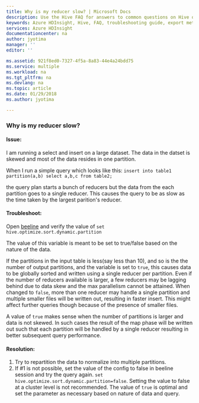 ```yaml
---
title: Why is my reducer slow? | Microsoft Docs
description: Use the Hive FAQ for answers to common questions on Hive on Azure HDInsight platform.
keywords: Azure HDInsight, Hive, FAQ, troubleshooting guide, export metastore, import metastore
services: Azure HDInsight
documentationcenter: na
author: jyotima
manager: ''
editor: ''

ms.assetid: 921f8ed0-7327-4f5a-8a83-44e4a24bdd75
ms.service: multiple
ms.workload: na
ms.tgt_pltfrm: na
ms.devlang: na
ms.topic: article
ms.date: 01/29/2018
ms.author: jyotima

---
```


### Why is my reducer slow?

#### Issue:
I am running a select and insert on a large dataset. The data in the datset is skewed and most of the data resides in one partition.

When I run a simple query which looks like this:
```insert into table1 partition(a,b) select a,b,c from table2;```

the query plan starts a bunch of reducers but the data from the each partition goes to a single reducer. This causes the query to be as slow as the time taken by the largest parition's reducer.

#### Troubleshoot: 
Open [beeline](https://docs.microsoft.com/en-us/azure/hdinsight/hadoop/apache-hadoop-use-hive-beeline) and verify the value of 
```set hive.optimize.sort.dynamic.partition```

The value of this variable is meant to be set to true/false based on the nature of the data.

If the partitions in the input table is less(say less than 10), and so is the the number of output partitions, and the variable is set to ```true```, this causes data to be globally sorted and written using a single reducer per partition. Even if the number of reducers available is larger, a few reducers may be lagging behind due to data skew and the max parallelism cannot be attained. When changed to ```false```, more than one reducer may handle a single partition and multiple smaller files will be written out, resulting in faster insert. This might affect further queries though because of the presence of smaller files. 

A value of ```true``` makes sense when the number of partitions is larger and data is not skewed. In such cases the result of the map phase will be written out such that each partition will be handled by a single reducer resulting in better subsequent query performance.


#### Resolution: 
1. Try to repartition the data to normalize into multiple partitions.
2. If #1 is not possible, set the value of the config to false in beeline session and try the query again.
```set hive.optimize.sort.dynamic.partition=false```.
Setting the value to false at a cluster level is not recommended. The value of ```true``` is optimal and set the parameter as necessary based on nature of data and query. 